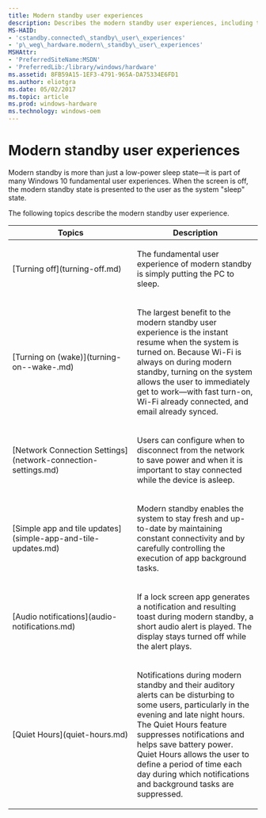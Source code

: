 ```yaml
---
title: Modern standby user experiences
description: Describes the modern standby user experiences, including turning off, turning on (wake), simple app and tile updates, audio notifications, and quiet hours.
MS-HAID:
- 'cstandby.connected\_standby\_user\_experiences'
- 'p\_weg\_hardware.modern\_standby\_user\_experiences'
MSHAttr:
- 'PreferredSiteName:MSDN'
- 'PreferredLib:/library/windows/hardware'
ms.assetid: 8FB59A15-1EF3-4791-965A-DA75334E6FD1
ms.author: eliotgra
ms.date: 05/02/2017
ms.topic: article
ms.prod: windows-hardware
ms.technology: windows-oem
---
```


# Modern standby user experiences


Modern standby is more than just a low-power sleep state—it is part of many Windows 10 fundamental user experiences. When the screen is off, the modern standby state is presented to the user as the system "sleep" state.

The following topics describe the modern standby user experience.

<table>
<colgroup>
<col width="50%" />
<col width="50%" />
</colgroup>
<thead>
<tr class="header">
<th>Topics</th>
<th>Description</th>
</tr>
</thead>
<tbody>
<tr class="odd">
<td><p>[Turning off](turning-off.md)</p></td>
<td><p>The fundamental user experience of modern standby is simply putting the PC to sleep.</p></td>
</tr>
<tr class="even">
<td><p>[Turning on (wake)](turning-on--wake-.md)</p></td>
<td><p>The largest benefit to the modern standby user experience is the instant resume when the system is turned on. Because Wi-Fi is always on during modern standby, turning on the system allows the user to immediately get to work—with fast turn-on, Wi-Fi already connected, and email already synced.</p></td>
</tr>
<tr>
<td><p>[Network Connection Settings](network-connection-settings.md)</p></td>
<td><p>Users can configure when to disconnect from the network to save power and when it is important to stay connected while the device is asleep.</p></td>
</tr>
<tr class="odd">
<td><p>[Simple app and tile updates](simple-app-and-tile-updates.md)</p></td>
<td><p>Modern standby enables the system to stay fresh and up-to-date by maintaining constant connectivity and by carefully controlling the execution of app background tasks.</p></td>
</tr>
<tr class="even">
<td><p>[Audio notifications](audio-notifications.md)</p></td>
<td><p>If a lock screen app generates a notification and resulting toast during modern standby, a short audio alert is played. The display stays turned off while the alert plays.</p></td>
</tr>
<tr class="odd">
<td><p>[Quiet Hours](quiet-hours.md)</p></td>
<td><p>Notifications during modern standby and their auditory alerts can be disturbing to some users, particularly in the evening and late night hours. The Quiet Hours feature suppresses notifications and helps save battery power. Quiet Hours allows the user to define a period of time each day during which notifications and background tasks are suppressed.</p></td>
</tr>
</tbody>
</table>

 

 

 






